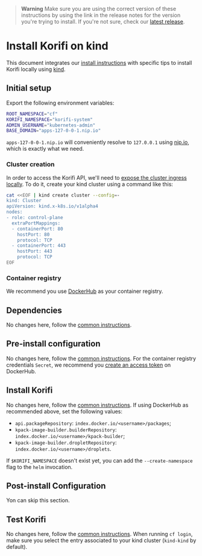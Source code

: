 > **Warning**
> Make sure you are using the correct version of these instructions by using the link in the release notes for the version you're trying to install. If you're not sure, check our [latest release](https://github.com/cloudfoundry/korifi/releases/latest).

# Install Korifi on kind

This document integrates our [install instructions](./INSTALL.md) with specific tips to install Korifi locally using [kind](https://kind.sigs.k8s.io/).

## Initial setup

Export the following environment variables:

```sh
ROOT_NAMESPACE="cf"
KORIFI_NAMESPACE="korifi-system"
ADMIN_USERNAME="kubernetes-admin"
BASE_DOMAIN="apps-127-0-0-1.nip.io"
```

`apps-127-0-0-1.nip.io` will conveniently resolve to `127.0.0.1` using [nip.io](https://nip.io/), which is exactly what we need.

### Cluster creation

In order to access the Korifi API, we'll need to [expose the cluster ingress locally](https://kind.sigs.k8s.io/docs/user/ingress/). To do it, create your kind cluster using a command like this:

```sh
cat <<EOF | kind create cluster --config=-
kind: Cluster
apiVersion: kind.x-k8s.io/v1alpha4
nodes:
- role: control-plane
  extraPortMappings:
  - containerPort: 80
    hostPort: 80
    protocol: TCP
  - containerPort: 443
    hostPort: 443
    protocol: TCP
EOF
```

### Container registry

We recommend you use [DockerHub](https://hub.docker.com/) as your container registry.

## Dependencies

No changes here, follow the [common instructions](./INSTALL.md#dependencies).

## Pre-install configuration

No changes here, follow the [common instructions](./INSTALL.md#pre-install-configuration).
For the container registry credentials `Secret`, we recommend you [create an access token](https://hub.docker.com/settings/security?generateToken=true) on DockerHub.

## Install Korifi

No changes here, follow the [common instructions](./INSTALL.md#install-korifi).
If using DockerHub as recommended above, set the following values:

-   `api.packageRepository`: `index.docker.io/<username>/packages`;
-   `kpack-image-builder.builderRepository`: `index.docker.io/<username>/kpack-builder`;
-   `kpack-image-builder.dropletRepository`: `index.docker.io/<username>/droplets`.

If `$KORIFI_NAMESPACE` doesn't exist yet, you can add the `--create-namespace` flag to the `helm` invocation.

## Post-install Configuration

Yon can skip this section.

## Test Korifi

No changes here, follow the [common instructions](./INSTALL.md#test-korifi).
When running `cf login`, make sure you select the entry associated to your kind cluster (`kind-kind` by default).
